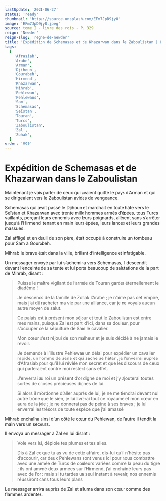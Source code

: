 ```yaml
---
lastUpdate: '2021-06-27'
status: 'ready'
thumbnail: 'https://source.unsplash.com/EFm7JpD9jy8'
image: 'EFm7JpD9jy8.jpeg'
source: tome I - livre des rois - P. 329
reign: 'Newder'
reign-slug: 'regne-de-newder'
title: 'Expédition de Schemasas et de Khazarwan dans le Zaboulistan | Le Livre des Rois | Shâhnâmeh'
tags:
  [
    'Afrasiab',
    'Arabe',
    'Arman',
    'Djihoun',
    'Gourabeh',
    'Hirmend',
    'Khazarwan',
    'Mihrab',
    'Pehlewan',
    'Pehlewans',
    'Sam',
    'Schemasas',
    'Seïstan',
    'Touran',
    'Turcs',
    'Zaboulistan',
    'Zal',
    'Zohak',
  ]
order: '009'
---
```


# Expédition de Schemasas et de Khazarwan dans le Zaboulistan

Maintenant je vais parler de ceux qui avaient quitté le pays d’Arman et qui se dirigeaient vers le Zaboulistan avides de vengeance.

Schemasas qui avait passé le Djihoun et marchait en toute hâte vers le Seïstan et Khazarwan avec trente mille hommes armés d’épées, tous Turcs vaillants, perçant leurs ennemis avec leurs poignards, allèrent sans s’arrêter jusqu’à l’Hirmend, tenant en main leurs épées, leurs lances et leurs grandes massues.

Zal affligé et en deuil de son père, était occupé à construire un tombeau pour Sam à Gourabeh.

Mihrab le brave était dans la ville, brillant d’intelligence et infatigable.

Un messager envoyé par lui s’achemina vers Schemasas, il descendit devant l’enceinte de sa tente et lui porta beaucoup de salutations de la part de Mihrab, disant :

> Puisse le maître vigilant de l’armée de Touran garder éternellement le diadème !
>
> Je descends de la famille de Zohak l’Arabe ; je n’aime pas cet empire, mais j’ai dû racheter ma vie par une alliance, car je ne voyais aucun autre moyen de salut.
>
> Ce palais est à présent mon séjour et tout le Zaboulistan est entre mes mains, puisque Zal est parti d’ici, dans sa douleur, pour s’occuper de la sépulture de Sam le cavalier.
>
> Mon cœur s’est réjoui de son malheur et je suis décidé à ne jamais le revoir.
>
> Je demande à l’illustre Pehlewan un délai pour expédier un cavalier rapide, un homme de sens et qui sache se hâter ; je l’enverrai auprès d’Afrasiab pour qu’il lui révèle mon secret et que les discours de ceux qui parleraient contre moi restent sans effet.
>
> J’enverrai au roi un présent d’or digne de moi et j’y ajouterai toutes sortes de choses précieuses dignes de lui.
>
> Si alors il m’ordonne d’aller auprès de lui, je ne me tiendrai devant nul autre trône que le sien, je lui livrerai tout ce royaume et mon cœur en aura de la joie ; je ne donnerai pas de peine à ses braves ; je lui enverrai les trésors de toute espèce que j’ai amassé.

Mihrab enchaîna ainsi d’un côté le cœur du Pehlewan, de l’autre il tendit la main vers un secours.

Il envoya un messager à Zal en lui disant :

> Vole vers lui, déploie tes plumes et tes ailes.
>
> Dis à Zal ce que tu as vu de cette affaire, dis-lui qu’il n’hésite pas d’accourir, car deux Pehlewans sont venus ici pour nous combattre avec une armée de Turcs de couleurs variées comme la peau du tigre ; ils ont amené deux armées sur l’Hirmend, j’ai enchaîné leurs pas avec de l’or : mais si tu tardes un seul instant à revenir, nos ennemis réussiront dans tous leurs plans.

Le messager arriva auprès de Zal et alluma dans son cœur comme des flammes ardentes.
